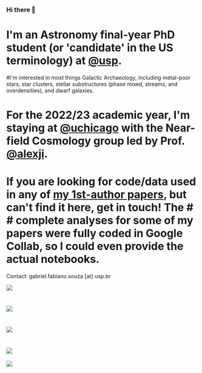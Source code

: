 ### Hi there 👋

# I'm an Astronomy final-year PhD student (or 'candidate' in the US terminology) at [@usp](https://github.com/usp).

#I'm interested in most things Galactic Archaeology, including metal-poor stars, star clusters, stellar substructures (phase mixed, streams, and overdensities), and dwarf galaxies.

# For the 2022/23 academic year, I'm staying at [@uchicago](https://github.com/uchicago) with the Near-field Cosmology group led by Prof. [@alexji](https://github.com/alexji).

# If you are looking for code/data used in any of [my 1st-author papers](https://ui.adsabs.harvard.edu/search/p_=0&q=%20author%3A%22%5Elimberg%2C%20guilherme%22%20year%3A2021-2023&sort=date%20desc%2C%20bibcode%20desc), but **can't** find it here, get in touch! The # # complete analyses for some of my papers were fully coded in Google Collab, so I could even provide the actual notebooks. 

Contact: gabriel.fabiano.souza [at] usp.br

[<img src="https://img.shields.io/badge/website-black?style=for-the-badge&logo=github&logoColor=%23FFFFFF" />](https://edr0k.github.io/)
# [<img src="https://img.shields.io/badge/twitter-%231DA1F2.svg?&style=for-the-badge&logo=twitter&logoColor=white" />](https://twitter.com/guilimberg)
# [<img src="https://img.shields.io/badge/stack%20overflow-FE7A16?logo=stack-overflow&logoColor=white&style=for-the-badge" />](https://stackoverflow.com/users/11275388/guilimberg)
# [<img src="https://img.shields.io/badge/SPOTIFY-0EAF55?style=for-the-badge&logo=spotify&logoColor=FFFFFF&color=0EAF55" />](https://open.spotify.com/user/7gyzjytyu5wjfox7fx81xt0wk?si=ad336202a9af490c)
[<img src="https://img.shields.io/badge/GOOGLE_SCHOLAR-FF0000?style=for-the-badge&logo=googlescholar&logoColor=FFFFFF&color=FF0000" />](https://scholar.google.com.br/citations?user=1P12n58AAAAJ)

<!--
**edr0k/edr0k** is a ✨ _special_ ✨ repository because its `README.md` (this file) appears on your GitHub profile.

Here are some ideas to get you started:

- 🔭 I’m currently working on ...
- 🌱 I’m currently learning ...
- 👯 I’m looking to collaborate on ...
- 🤔 I’m looking for help with ...
- 💬 Ask me about ...
- 📫 How to reach me: ...
- 😄 Pronouns: ...
- ⚡ Fun fact: ...
-->
